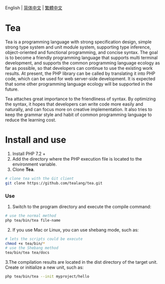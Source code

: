 English | [简体中文](README.cn.md) | [繁體中文](README.zh.md)

# Tea

Tea is a programming language with strong specification design, simple strong type system and unit module system, supporting type inference, object-oriented and functional programming, and concise syntax. The goal is to become a friendly programming language that supports multi terminal development, and supports the common programming language ecology as far as possible, so that developers can continue to use the existing work results. At present, the PHP library can be called by translating it into PHP code, which can be used for web server-side development. It is expected that some other programming language ecology will be supported in the future.

Tea attaches great importance to the friendliness of syntax. By optimizing the syntax, it hopes that developers can write code more easily and naturally, and can focus more on creative implementation. It also tries to keep the grammar style and habit of common programming language to reduce the learning cost.

# Install and use

1. Install PHP 7.2 +
2. Add the directory where the PHP execution file is located to the environment variable.
3. Clone **Tea**.
```bash
# clone tea with the Git client
git clone https://github.com/tealang/tea.git
```
### Use
1. Switch to the program directory and execute the compile command:
```bash
# use the normal method
php tea/bin/tea file-name
```
2. If you use Mac or Linux, you can use shebang mode, such as:
```bash
# lets the scripts could be execute
chmod +x tea/bin/*
# use the Shebang method
tea/bin/tea tea/docs
```
3.The compilation results are located in the dist directory of the target unit. 
Create or initialize a new unit, such as:
```bash
php tea/bin/tea --init myproject/hello
```
